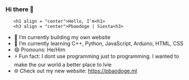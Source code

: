 ### Hi there 👋
       <h1 align = "center">Hello, I'm<h1>
       <h3 align = "center">Pbaodoge | Siesta<h3>
- 🔭 I’m currently building my own website
- 🌱 I’m currently learning C++, Python, JavaScript, Arduino, HTML, CSS
- 😄 Pronouns: He/Him
- ⚡ Fun fact: I dont use programming just to programming. I wanted to make the our world a better place to lvie
- 🌐 Check out my new website: https://pbaodoge.ml
